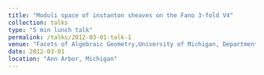 ```yaml
---
title: "Moduli space of instanton sheaves on the Fano 3-fold V4"
collection: talks
type: "5 min lunch talk"
permalink: /talks/2012-03-01-talk-1
venue: "Facets of Algebraic Geometry,University of Michigan, Department of Mathematics"
date: 2012-03-01
location: "Ann Arbor, Michigan"
---
```



